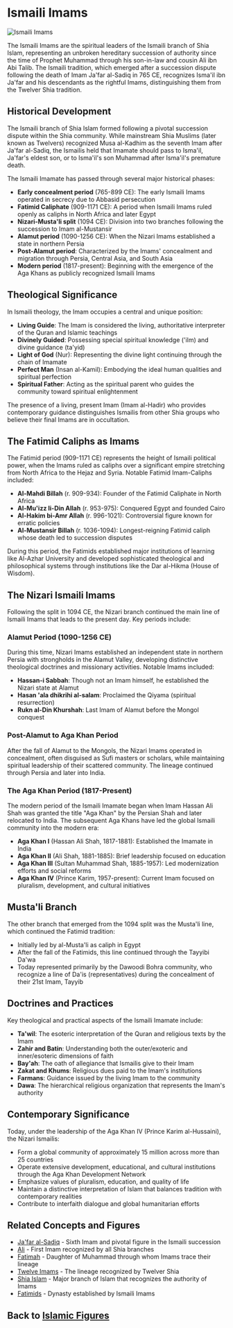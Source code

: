 # Ismaili Imams

![Ismaili Imams](../../images/ismaili_imams.jpg)

The Ismaili Imams are the spiritual leaders of the Ismaili branch of Shia Islam, representing an unbroken hereditary succession of authority since the time of Prophet Muhammad through his son-in-law and cousin Ali ibn Abi Talib. The Ismaili tradition, which emerged after a succession dispute following the death of Imam Ja'far al-Sadiq in 765 CE, recognizes Isma'il ibn Ja'far and his descendants as the rightful Imams, distinguishing them from the Twelver Shia tradition.

## Historical Development

The Ismaili branch of Shia Islam formed following a pivotal succession dispute within the Shia community. While mainstream Shia Muslims (later known as Twelvers) recognized Musa al-Kadhim as the seventh Imam after Ja'far al-Sadiq, the Ismailis held that Imamate should pass to Isma'il, Ja'far's eldest son, or to Isma'il's son Muhammad after Isma'il's premature death.

The Ismaili Imamate has passed through several major historical phases:

- **Early concealment period** (765-899 CE): The early Ismaili Imams operated in secrecy due to Abbasid persecution
- **Fatimid Caliphate** (909-1171 CE): A period when Ismaili Imams ruled openly as caliphs in North Africa and later Egypt
- **Nizari-Musta'li split** (1094 CE): Division into two branches following the succession to Imam al-Mustansir
- **Alamut period** (1090-1256 CE): When the Nizari Imams established a state in northern Persia
- **Post-Alamut period**: Characterized by the Imams' concealment and migration through Persia, Central Asia, and South Asia
- **Modern period** (1817-present): Beginning with the emergence of the Aga Khans as publicly recognized Ismaili Imams

## Theological Significance

In Ismaili theology, the Imam occupies a central and unique position:

- **Living Guide**: The Imam is considered the living, authoritative interpreter of the Quran and Islamic teachings
- **Divinely Guided**: Possessing special spiritual knowledge ('ilm) and divine guidance (ta'yid)
- **Light of God** (Nur): Representing the divine light continuing through the chain of Imamate
- **Perfect Man** (Insan al-Kamil): Embodying the ideal human qualities and spiritual perfection
- **Spiritual Father**: Acting as the spiritual parent who guides the community toward spiritual enlightenment

The presence of a living, present Imam (Imam al-Hadir) who provides contemporary guidance distinguishes Ismailis from other Shia groups who believe their final Imams are in occultation.

## The Fatimid Caliphs as Imams

The Fatimid period (909-1171 CE) represents the height of Ismaili political power, when the Imams ruled as caliphs over a significant empire stretching from North Africa to the Hejaz and Syria. Notable Fatimid Imam-Caliphs included:

- **Al-Mahdi Billah** (r. 909-934): Founder of the Fatimid Caliphate in North Africa
- **Al-Mu'izz li-Din Allah** (r. 953-975): Conquered Egypt and founded Cairo
- **Al-Hakim bi-Amr Allah** (r. 996-1021): Controversial figure known for erratic policies
- **Al-Mustansir Billah** (r. 1036-1094): Longest-reigning Fatimid caliph whose death led to succession disputes

During this period, the Fatimids established major institutions of learning like Al-Azhar University and developed sophisticated theological and philosophical systems through institutions like the Dar al-Hikma (House of Wisdom).

## The Nizari Ismaili Imams

Following the split in 1094 CE, the Nizari branch continued the main line of Ismaili Imams that leads to the present day. Key periods include:

### Alamut Period (1090-1256 CE)

During this time, Nizari Imams established an independent state in northern Persia with strongholds in the Alamut Valley, developing distinctive theological doctrines and missionary activities. Notable Imams included:

- **Hassan-i Sabbah**: Though not an Imam himself, he established the Nizari state at Alamut
- **Hasan 'ala dhikrihi al-salam**: Proclaimed the Qiyama (spiritual resurrection)
- **Rukn al-Din Khurshah**: Last Imam of Alamut before the Mongol conquest

### Post-Alamut to Aga Khan Period

After the fall of Alamut to the Mongols, the Nizari Imams operated in concealment, often disguised as Sufi masters or scholars, while maintaining spiritual leadership of their scattered community. The lineage continued through Persia and later into India.

### The Aga Khan Period (1817-Present)

The modern period of the Ismaili Imamate began when Imam Hassan Ali Shah was granted the title "Aga Khan" by the Persian Shah and later relocated to India. The subsequent Aga Khans have led the global Ismaili community into the modern era:

- **Aga Khan I** (Hassan Ali Shah, 1817-1881): Established the Imamate in India
- **Aga Khan II** (Ali Shah, 1881-1885): Brief leadership focused on education
- **Aga Khan III** (Sultan Muhammad Shah, 1885-1957): Led modernization efforts and social reforms
- **Aga Khan IV** (Prince Karim, 1957-present): Current Imam focused on pluralism, development, and cultural initiatives

## Musta'li Branch

The other branch that emerged from the 1094 split was the Musta'li line, which continued the Fatimid tradition:

- Initially led by al-Musta'li as caliph in Egypt
- After the fall of the Fatimids, this line continued through the Tayyibi Da'wa
- Today represented primarily by the Dawoodi Bohra community, who recognize a line of Da'is (representatives) during the concealment of their 21st Imam, Tayyib

## Doctrines and Practices

Key theological and practical aspects of the Ismaili Imamate include:

- **Ta'wil**: The esoteric interpretation of the Quran and religious texts by the Imam
- **Zahir and Batin**: Understanding both the outer/exoteric and inner/esoteric dimensions of faith
- **Bay'ah**: The oath of allegiance that Ismailis give to their Imam
- **Zakat and Khums**: Religious dues paid to the Imam's institutions
- **Farmans**: Guidance issued by the living Imam to the community
- **Dawa**: The hierarchical religious organization that represents the Imam's authority

## Contemporary Significance

Today, under the leadership of the Aga Khan IV (Prince Karim al-Hussaini), the Nizari Ismailis:

- Form a global community of approximately 15 million across more than 25 countries
- Operate extensive development, educational, and cultural institutions through the Aga Khan Development Network
- Emphasize values of pluralism, education, and quality of life
- Maintain a distinctive interpretation of Islam that balances tradition with contemporary realities
- Contribute to interfaith dialogue and global humanitarian efforts

## Related Concepts and Figures

- [Ja'far al-Sadiq](./jafar_al_sadiq.md) - Sixth Imam and pivotal figure in the Ismaili succession
- [Ali](./ali.md) - First Imam recognized by all Shia branches
- [Fatimah](./fatimah.md) - Daughter of Muhammad through whom Imams trace their lineage
- [Twelve Imams](./twelve_imams.md) - The lineage recognized by Twelver Shia
- [Shia Islam](../denominations/shia_islam.md) - Major branch of Islam that recognizes the authority of Imams
- [Fatimids](../history/fatimids.md) - Dynasty established by Ismaili Imams

## Back to [Islamic Figures](./README.md)
